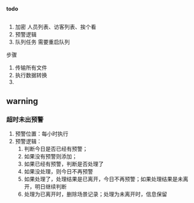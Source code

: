 **todo**
## 
1. 加密 人员列表、访客列表、挨个看
2. 预警逻辑
3. 队列任务 需要重启队列

步骤
1. 传输所有文件
2. 执行数据转换
3. 


## warning
### 超时未出预警
1. 预警位置：每小时执行
2. 预警逻辑：
   1. 判断今日是否已经有预警；
   2. 如果没有预警则添加；
   3. 如果已经有预警，判断是否处理了
   4. 如果没处理，则今日不再预警
   5. 如果处理了，处理结果是已离开，今日不再预警；如果处理结果是未离开，明日继续判断
   6. 处理为已离开时，删除场景记录；处理为未离开时，信息保留
